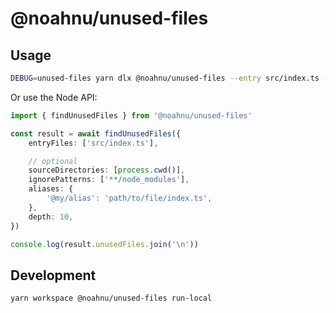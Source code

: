 # @noahnu/unused-files

## Usage

```sh
DEBUG=unused-files yarn dlx @noahnu/unused-files --entry src/index.ts --ignore '**/node_modules' --ignore '**/dist' --depth 10 ./src
```

Or use the Node API:

```ts
import { findUnusedFiles } from '@noahnu/unused-files'

const result = await findUnusedFiles({
    entryFiles: ['src/index.ts'],

    // optional
    sourceDirectories: [process.cwd()],
    ignorePatterns: ['**/node_modules'],
    aliases: {
        '@my/alias': 'path/to/file/index.ts',
    },
    depth: 10,
})

console.log(result.unusedFiles.join('\n'))
```

## Development

```sh
yarn workspace @noahnu/unused-files run-local
```
